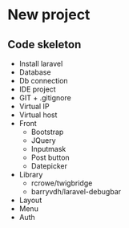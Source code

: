 # New project

## Code skeleton

* Install laravel
* Database
* Db connection
* IDE project
* GIT + .gitignore
* Virtual IP
* Virtual host
* Front
  - Bootstrap
  - JQuery
  - Inputmask
  - Post button
  - Datepicker
* Library
  - rcrowe/twigbridge
  - barryvdh/laravel-debugbar
* Layout
* Menu
* Auth
